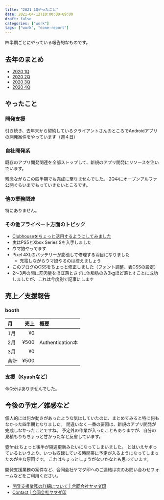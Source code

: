 ```yaml
---
title: "2021 1Qやったこと"
date: 2021-04-12T10:00:00+09:00
draft: false
categories: ["work"]
tags: ["work", "done-report"]
---
```


四半期ごとにやっている報告的なものです。

## 去年のまとめ

- [2020 1Q](https://gist.github.com/yamacraft/a3529231635400078fbfa3b3825e7cac)
- [2020 2Q](/note/yamacraft-2020-2q-done/)
- [2020 3Q](/note/yamacraft-2020-3q-done/)
- [2020 4Q](/note/yamacraft-2020-4q-done/)

## やったこと

### 開発支援

引き続き、去年末から契約しているクライアントさんのところでAndroidアプリの開発案件をやっています（週４日）

### 自社開発系

既存のアプリ開発関連を全部ストップして、新規のアプリ開発にリソースを注いでいます。

残念ながらこの四半期でも完成に至りませんでした。
2Q中にオープンアルファ公開ぐらいまでもっていきたいところです。

### 他の業務関連

特にありません。

### その他プライベート方面のトピック

- [Clubhouseをちょっと活用するようにしてみました](/note/my-rule-use-clubhouse/)
- 実はPS5とXbox Series Sを入手しました
- ウマ娘やってます
- Pixel 4XLのバッテリーが膨張して修理する羽目になりました
  - 充電しながらウマ娘やるのは控えましょう
- このブログのCSSをちょっと修正しました（フォント調整、表CSSの設定）
- 2〜3月の間に筋肉量をほぼ落とさずに体脂肪のみ3kgほど落とすことに成功しましたが、これは今度別で記事にします

## 売上／支援報告

### booth

月|売上|概要
:--|--:|:--
1月|¥0| 
2月|¥500| Authentication本
3月|¥0|
合計|¥500|

### 支援（Kyashなど）

今Q分はありませんでした。

## 今後の予定／雑感など

個人的には何か動きがあったような気はしていたのに、まとめてみると特に何もなかった四半期となりました。
間違いなく一番の要因は、新規のアプリ開発が完成しなかったことですね。
予定外の作業が入ったこともありますが、自分の見積もりもちょっと甘かったなと反省しています。

壺fmはちょっと後半が隔週更新みたいになってしまいました。
とはいえサボっているというより、いつも収録している時間帯に予定が入るようになってしまったのが主な原因です。
これはちょっとしょうがないかなとも思っています。

開発支援業務の案件など、合同会社ヤマダ印へのご連絡は次のお問い合わせフォームなどをご利用ください。

- [開発支援業務の詳細について \| 合同会社ヤマダ印](https://yamadajirushi.co.jp/development-support-detail/)
- [Contact \| 合同会社ヤマダ印](https://yamadajirushi.co.jp/contact/)
